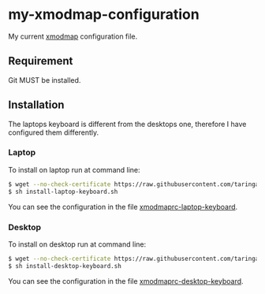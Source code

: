 # my-xmodmap-configuration
My current [xmodmap](https://wiki.archlinux.org/index.php/Xmodmap) configuration file.

## Requirement
Git MUST be installed.

## Installation
The laptops keyboard is different from the desktops one, therefore I have configured them differently.

### Laptop
To install on laptop run at command line:

```bash
$ wget --no-check-certificate https://raw.githubusercontent.com/taringamberini/my-xmodmap-configuration/master/install-laptop-keyboard.sh
$ sh install-laptop-keyboard.sh
```

You can see the configuration in the file [xmodmaprc-laptop-keyboard](xmodmaprc-laptop-keyboard).

### Desktop
To install on desktop run at command line:

```bash
$ wget --no-check-certificate https://raw.githubusercontent.com/taringamberini/my-xmodmap-configuration/master/install-desktop-keyboard.sh
$ sh install-desktop-keyboard.sh
```

You can see the configuration in the file [xmodmaprc-desktop-keyboard](xmodmaprc-desktop-keyboard).
